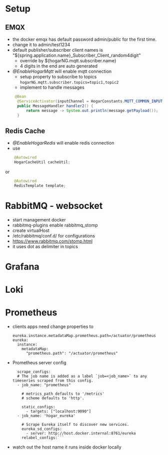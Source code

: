 
# Setup

## EMQX
- the docker emqx has default password admin/public for the first time.
- change it to admin/test1234
- default publisher/subscriber client names is "${spring.application.name}_Subscriber_Client_random4digit"
  - override by ${hogarNG.mqtt.subscriber.name}
  - 4 digits in the end are auto generated
- _@EnableHogarMqtt_ will enable mqtt connection
  - setup property to subscribe to topics ```hogarNG.mqtt.subscriber.topics=topic1,topic2```
  - implement to handle messages
  ``` java
   @Bean
    @ServiceActivator(inputChannel = HogarConstants.MQTT_COMMON_INPUT_CHANNEL)
    public MessageHandler handler2() {
        return message -> System.out.println(message.getPayload());
    }
  ```
## Redis Cache
- _@EnableHogarRedis_ will enable redis connection
- use
``` java
    @Autowired
    HogarCacheUtil cacheUtil;
  ```
or
``` java
    @Autowired
    RedisTemplate template;
```

# RabbitMQ - websocket
- start management docker
- rabbitmq-plugins enable rabbitmq_stomp
- create virtualHost
- /etc/rabbitmq/conf.d/ for configurations
- https://www.rabbitmq.com/stomp.html
- it uses dot as delimiter in topics
# Grafana
# Loki
# Prometheus
- clients apps need change properties to
    ```
    eureka.instance.metadataMap.prometheus.path=/actuator/prometheus
    eureka:
      instance:
        metadataMap:
          "prometheus.path": "/actuator/prometheus"
    ```

- Prometheus server config
  
    ```
      scrape_configs:
      # The job name is added as a label `job=<job_name>` to any timeseries scraped from this config.
      - job_name: "prometheus"
    
        # metrics_path defaults to '/metrics'
        # scheme defaults to 'http'.
    
        static_configs:
          - targets: ["localhost:9090"]
      - job_name: 'hogar_eureka'
    
        # Scrape Eureka itself to discover new services.
        eureka_sd_configs:
          - server: http://host.docker.internal:8761/eureka
        relabel_configs:```
- watch out the host name it runs inside docker locally

